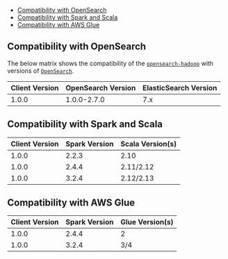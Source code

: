 - [Compatibility with OpenSearch](#compatibility-with-opensearch)
- [Compatibility with Spark and Scala](#compatibility-with-spark-and-scala)
- [Compatibility with AWS Glue](#compatibility-with-aws-glue)

## Compatibility with OpenSearch

The below matrix shows the compatibility of the [`opensearch-hadoop`](https://central.sonatype.com/artifact/org.opensearch.client/opensearch-hadoop) with versions of [`OpenSearch`](https://opensearch.org/downloads.html#opensearch).

| Client Version | OpenSearch Version | ElasticSearch Version |
| -------------- | ------------------ | --------------------- |
| 1.0.0          | 1.0.0-2.7.0        | 7.x                   |

## Compatibility with Spark and Scala

| Client Version | Spark Version | Scala Version(s) |
| -------------- | ------------- | ---------------- |
| 1.0.0          | 2.2.3         | 2.10             |
| 1.0.0          | 2.4.4         | 2.11/2.12        |
| 1.0.0          | 3.2.4         | 2.12/2.13        |

## Compatibility with AWS Glue

| Client Version | Spark Version | Glue Version(s) |
| -------------- | ------------- | --------------- |
| 1.0.0          | 2.4.4         | 2               |
| 1.0.0          | 3.2.4         | 3/4             |

